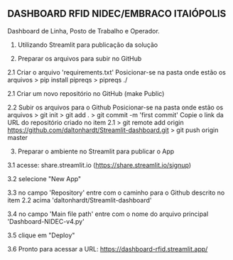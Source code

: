 ## DASHBOARD RFID NIDEC/EMBRACO ITAIÓPOLIS
Dashboard de Linha, Posto de Trabalho e Operador.

1. Utilizando Streamlit para publicação da solução
   
2. Preparar os arquivos para subir no GitHub

2.1 Criar o arquivo 'requirements.txt'
    Posicionar-se na pasta onde estão os arquivos
    > pip install pipreqs <enter>
    > pipreqs ./ <enter>

2.1 Criar um novo repositório no GitHub (make Public)

2.2 Subir os arquivos para o Github
    Posicionar-se na pasta onde estão os arquivos
    > git init <enter>
    > git add . <enter>
    > git commit -m 'first commit'
    Copie o link da URL do repositório criado no item 2.1
    > git remote add origin https://github.com/daltonhardt/Streamlit-dashboard.git <enter>
    > git push origin master
     
3. Preparar o ambiente no Streamlit para publicar o App

3.1 acesse:  share.streamlit.io  (https://share.streamlit.io/signup)

3.2 selecione "New App"

3.3 no campo 'Repository' entre com o caminho para o Github descrito no item 2.2 acima
      'daltonhardt/Streamlit-dashboard'

3.4 no campo 'Main file path' entre com o nome do arquivo principal
      'Dashboard-NIDEC-v4.py'

3.5 clique em "Deploy"

3.6 Pronto para acessar a URL:  https://dashboard-rfid.streamlit.app/
